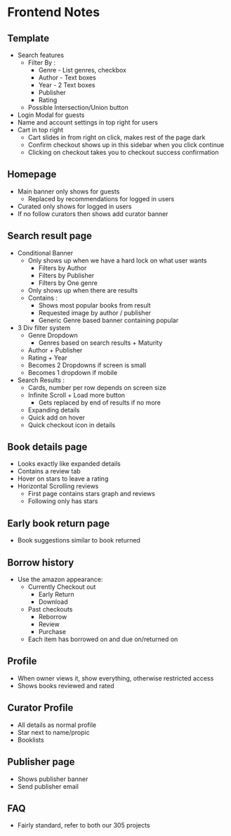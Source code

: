 # Frontend Notes

## Template

* Search features
    * Filter By :
        * Genre - List genres, checkbox
        * Author - Text boxes
        * Year - 2 Text boxes
        * Publisher
        * Rating
    * Possible Intersection/Union button
* Login Modal for guests
* Name and account settings in top right for users
* Cart in top right
    * Cart slides in from right on click, makes rest of the page dark
    * Confirm checkout shows up in this sidebar when you click continue
    * Clicking on checkout takes you to checkout success confirmation

## Homepage

* Main banner only shows for guests
    * Replaced by recommendations for logged in users
* Curated only shows for logged in users
* If no follow curators then shows add curator banner

## Search result page

* Conditional Banner
    * Only shows up when we have a hard lock on what user wants
        + Filters by Author
        + Filters by Publisher
        + Filters by One genre
    * Only shows up when there are results
    * Contains :
        + Shows most popular books from result
        + Requested image by author / publisher
        + Generic Genre based banner containing popular
* 3 Div filter system
    * Genre Dropdown
        * Genres based on search results + Maturity
    * Author + Publisher
    * Rating + Year
    * Becomes 2 Dropdowns if screen is small
    * Becomes 1 dropdown if mobile
* Search Results :
    * Cards, number per row depends on screen size
    * Infinite Scroll + Load more button
        + Gets replaced by end of results if no more
    * Expanding details
    * Quick add on hover
    * Quick checkout icon in details


## Book details page

* Looks exactly like expanded details
* Contains a review tab
* Hover on stars to leave a rating
* Horizontal Scrolling reviews
    + First page contains stars graph and reviews
    + Following only has stars

## Early book return page

* Book suggestions similar to book returned

## Borrow history

* Use the amazon appearance:
    * Currently Checkout out
        * Early Return
        * Download
    * Past checkouts
        * Reborrow
        * Review
        * Purchase
    * Each item has borrowed on and due on/returned on

## Profile

* When owner views it, show everything, otherwise restricted access
* Shows books reviewed and rated

## Curator Profile

* All details as normal profile
* Star next to name/propic
* Booklists

<!-- * Number of followers -->

## Publisher page

* Shows publisher banner
* Send publisher email


## FAQ

* Fairly standard, refer to both our 305 projects
